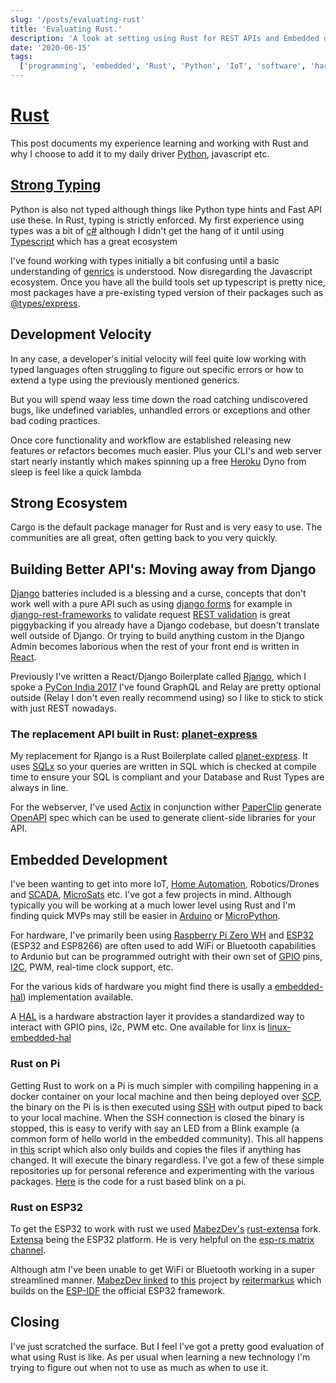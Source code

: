 ```yaml
---
slug: '/posts/evaluating-rust'
title: 'Evaluating Rust.'
description: 'A look at setting using Rust for REST APIs and Embedded development.'
date: '2020-06-15'
tags:
  ['programming', 'embedded', 'Rust', 'Python', 'IoT', 'software', 'hardware']
---
```


# [Rust](https://www.rust-lang.org)

This post documents my experience learning and working with Rust and why I choose to add it to my daily driver [Python](https://www.python.org),
javascript etc.

## [Strong Typing](https://en.wikipedia.org/wiki/Strong_and_weak_typing)

Python is also not typed although things like Python type hints and Fast API use these.
In Rust, typing is strictly enforced. My first experience using types was a bit of [c#](<https://en.wikipedia.org/wiki/C_Sharp_(programming_language)>) although
I didn't get the hang of it until using [Typescript](https://www.typescriptlang.org) which has a great ecosystem

I've found working with types initially a bit confusing until a basic understanding of [genrics](https://en.wikipedia.org/wiki/Generic_programming#Programming_language_support_for_genericity)
is understood. Now disregarding the Javascript ecosystem. Once you have all the build tools set up typescript is pretty nice,
most packages have a pre-existing typed version of their packages such as [@types/express](https://www.npmjs.com/package/@types/express).

## Development Velocity

In any case, a developer's initial velocity will feel quite low working with typed languages often struggling to figure out
specific errors or how to extend a type using the previously mentioned generics.

But you will spend waay less time down the road catching undiscovered bugs, like undefined variables, unhandled errors or exceptions
and other bad coding practices.

Once core functionality and workflow are established releasing new features or refactors becomes much easier. Plus your
CLI's and web server start nearly instantly which makes spinning up a free [Heroku](http://heroku.com) Dyno from sleep is feel like a quick lambda

## Strong Ecosystem

Cargo is the default package manager for Rust and is very easy to use. The communities are all great, often getting back
to you very quickly.

## Building Better API's: Moving away from Django

[Django](http://djangoproject.com) batteries included is a blessing and a curse, concepts that don't work well
with a pure API such as using [django forms](https://docs.djangoproject.com/en/3.0/topics/forms/) for example in [django-rest-frameworks](https://www.django-rest-framework.org)
to validate request [REST validation](https://www.django-rest-framework.org/api-guide/validators/#validation-in-rest-framework) is great piggybacking
if you already have a Django codebase, but doesn't translate well outside of Django. Or trying to build anything
custom in the Django Admin becomes laborious when the rest of your front end is written in [React](http://reactjs.org).

Previously I've written a React/Django Boilerplate called [Rjango](https://github.com/ncrmro/rjango), which I spoke a [PyCon India 2017](https://in.pycon.org/cfp/2017/proposals/building-single-page-javascript-apps-with-django-graphql-relay-and-react~axoze/)
I've found GraphQL and Relay are pretty optional outside (Relay I don't even really recommend using) so I like to stick to
stick with just REST nowadays.

### The replacement API built in Rust: [planet-express](https://github.com/ncrmro/planet-express)

My replacement for Rjango is a Rust Boilerplate called [planet-express](https://github.com/ncrmro/planet-express). It uses [SQLx](https://github.com/launchbadge/sqlx) so your queries are written in
SQL which is checked at compile time to ensure your SQL is compliant and your Database and Rust Types are always in line.

For the webserver, I've used [Actix](https://actix.rs) in conjunction wither [PaperClip](https://github.com/wafflespeanut/paperclip)
generate [OpenAPI](https://www.openapis.org) spec which can be used to generate client-side libraries for your API.

## Embedded Development

I've been wanting to get into more IoT, [Home Automation](https://en.wikipedia.org/wiki/Home_automation), Robotics/Drones and [SCADA](https://en.wikipedia.org/wiki/SCADA), [MicroSats](https://en.wikipedia.org/wiki/Small_satellite) etc. I've got a few
projects in mind. Although typically you will be working at a much lower level using Rust and I'm finding quick MVPs may
still be easier in [Arduino](http://arduino.cc) or [MicroPython](https://micropython.org).

For hardware, I've primarily been using [Raspberry Pi Zero WH](https://www.raspberrypi.org/blog/raspberry-pi-zero-w-joins-family/)
and [ESP32](https://en.wikipedia.org/wiki/ESP32) (ESP32 and ESP8266) are often used to add WiFi or Bluetooth capabilities to Ardunio but can be programmed
outright with their own set of [GPIO](https://en.wikipedia.org/wiki/General-purpose_input/output) pins, [I2C](https://en.wikipedia.org/wiki/I²C), PWM, real-time clock support, etc.

For the various kids of hardware you might find there is usally a [embedded-hal](https://github.com/rust-embedded/embedded-hal)) implementation available.

A [HAL](https://en.wikipedia.org/wiki/Hardware_abstraction) is a hardware abstraction layer it provides a standardized
way to interact with GPIO pins, i2c, PWM etc. One available for linx is [linux-embedded-hal](https://github.com/rust-embedded/linux-embedded-hal)

### Rust on Pi

Getting Rust to work on a Pi is much simpler with compiling happening in a docker container on your local machine and then being deployed over
[SCP](https://en.wikipedia.org/wiki/Secure_copy), the binary on the Pi is is then executed using [SSH](https://en.wikipedia.org/wiki/Secure_Shell)
with output piped to back to your local machine. When the SSH connection is closed the binary is stopped, this is easy to verify with
say an LED from a Blink example (a common form of hello world in the embedded community). This all happens in [this](https://gist.github.com/ncrmro/ac6fa59c9125ac612c827391998e09fb) script
which also only builds and copies the files if anything has changed. It will execute the binary regardless. I've got a
few of these simple repositories up for personal reference and experimenting with the various packages. [Here](https://github.com/ncrmro/rust-pi-blink) is the code for a
rust based blink on a pi.

### Rust on ESP32

To get the ESP32 to work with rust we used [MabezDev's](https://github.com/MabezDev) [rust-extensa](https://github.com/MabezDev/rust-xtensa) fork.
[Extensa](https://docs.espressif.com/projects/esp-idf/en/release-v3.0/get-started/linux-setup.html) being the ESP32 platform.
He is very helpful on the [esp-rs matrix channel](https://matrix.to/#/#esp-rs:matrix.org).

Although atm I've been unable
to get WiFi or Bluetooth working in a super streamlined manner. [MabezDev linked](https://matrix.to/#/!LdaNPfUfvefOLewEIM:matrix.org/$WB3t660N0rQ-wyOue1-cB6UtDnH-nxqo1u5JHVJOoKY?via=matrix.org&via=matrix.0x1010.de&via=laas.fr)
to [this](https://github.com/reitermarkus/esp32-hello) project by [reitermarkus](https://github.com/reitermarkus) which builds on
the [ESP-IDF](https://github.com/espressif/esp-idf) the official ESP32 framework.

## Closing

I've just scratched the surface. But I feel I've got a pretty good evaluation of what using Rust is like. As per usual
when learning a new technology I'm trying to figure out when not to use as much as when to use it.
